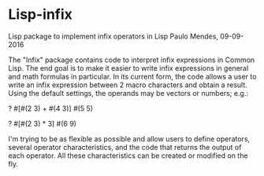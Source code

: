 # Lisp-infix
Lisp package to implement infix operators in Lisp
Paulo Mendes, 09-09-2016

The "Infix" package contains code to interpret infix expressions in Common Lisp. The end goal is to make it easier to write infix expressions in general and math formulas in particular. In its current form, the code allows a user to write an infix expression between 2 macro characters and obtain a result. Using the default settings, the operands may be vectors or numbers; e.g.:

  ? #[#(2 3) + #(4 3)]
  #(5 5)
  
  ? #[#(2 3) * 3]
  #(6 9)

I'm trying to be as flexible as possible and allow users to define operators, several operator characteristics, and the code that returns the output of each operator. All these characteristics can be created or modified on the fly.
